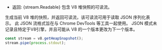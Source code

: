 <!-- YAML
added: v11.13.0
-->

* 返回: {stream.Readable} 包含 V8 堆快照的可读流。

生成当前 V8 堆的快照，并返回可读流，该可读流可用于读取 JSON 序列化表示。 
此 JSON 流格式旨在与 Chrome DevTools 等工具一起使用。 
JSON 模式未记录且特定于V8引擎，并且可能从 V8 的一个版本更改为下一个版本。

```js
const stream = v8.getHeapSnapshot();
stream.pipe(process.stdout);
```

